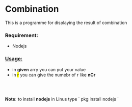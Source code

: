 <h1>Combination</h1>
<p>This is a programme for displaying the result of combination</p>
<h3>Requirement:</h3>
<ul>
<li>Nodejs</li>
</ul>
<h3> <u>Usage:</u></h3>
<ul style="list-style-type➡️">
  <li>in <strong>given</strong> arry you can put your value
  </li>
  <li>in <mark>r</mark> you can give the numebr of r like <b> nCr</b>
  </li>
</ul>
<br>
<br>
<p><strong>Note:</strong> to install <b>nodejs</b> in Linus type ` pkg install nodejs `</p>
